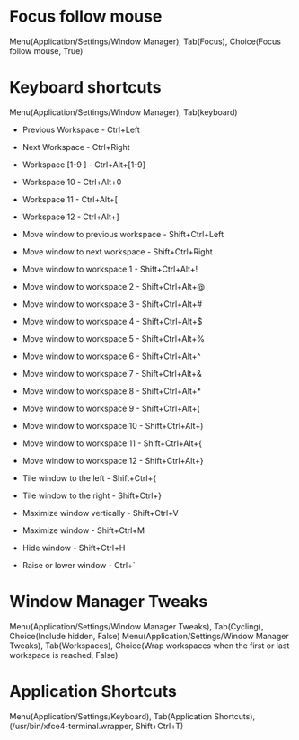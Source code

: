 # Focus follow mouse

Menu(Application/Settings/Window Manager), Tab(Focus), Choice(Focus follow mouse, True)

# Keyboard shortcuts

Menu(Application/Settings/Window Manager), Tab(keyboard)

- Previous Workspace - Ctrl+Left
- Next Workspace     - Ctrl+Right

- Workspace [1-9 ] - Ctrl+Alt+[1-9]
- Workspace 10     - Ctrl+Alt+0
- Workspace 11     - Ctrl+Alt+[
- Workspace 12     - Ctrl+Alt+]

- Move window to previous workspace - Shift+Ctrl+Left
- Move window to next workspace     - Shift+Ctrl+Right

- Move window to workspace 1  - Shift+Ctrl+Alt+!
- Move window to workspace 2  - Shift+Ctrl+Alt+@
- Move window to workspace 3  - Shift+Ctrl+Alt+#
- Move window to workspace 4  - Shift+Ctrl+Alt+$
- Move window to workspace 5  - Shift+Ctrl+Alt+%
- Move window to workspace 6  - Shift+Ctrl+Alt+^
- Move window to workspace 7  - Shift+Ctrl+Alt+&
- Move window to workspace 8  - Shift+Ctrl+Alt+*
- Move window to workspace 9  - Shift+Ctrl+Alt+(
- Move window to workspace 10 - Shift+Ctrl+Alt+)
- Move window to workspace 11 - Shift+Ctrl+Alt+{
- Move window to workspace 12 - Shift+Ctrl+Alt+}

- Tile window to the left  - Shift+Ctrl+{
- Tile window to the right - Shift+Ctrl+}

- Maximize window vertically  - Shift+Ctrl+V
- Maximize window             - Shift+Ctrl+M
- Hide window                 - Shift+Ctrl+H

- Raise or lower window       - Ctrl+`

# Window Manager Tweaks 

Menu(Application/Settings/Window Manager Tweaks), Tab(Cycling), Choice(Include hidden, False)
Menu(Application/Settings/Window Manager Tweaks), Tab(Workspaces), Choice(Wrap workspaces when the first or last workspace is reached, False)

# Application Shortcuts

Menu(Application/Settings/Keyboard), Tab(Application Shortcuts), (/usr/bin/xfce4-terminal.wrapper, Shift+Ctrl+T)
